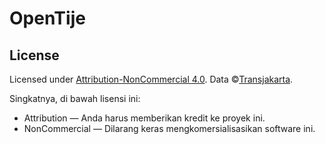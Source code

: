 # OpenTije

## License

Licensed under [Attribution-NonCommercial 4.0](https://creativecommons.org/licenses/by-nc/4.0/deed.en). Data ©[Transjakarta](https://ppid.transjakarta.co.id/profil/dasar-hukum).

Singkatnya, di bawah lisensi ini:

-   Attribution — Anda harus memberikan kredit ke proyek ini.
-   NonCommercial — Dilarang keras mengkomersialisasikan software ini.
